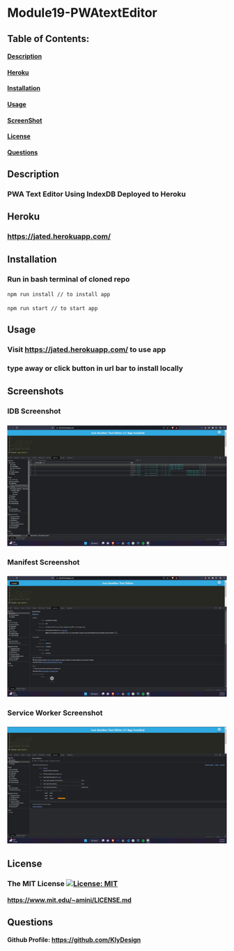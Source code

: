 # **Module19-PWAtextEditor**



## Table of Contents: 
#### [Description](#description)
#### [Heroku](#heroku)
#### [Installation](#installation)
#### [Usage](#usage)
#### [ScreenShot](#screenshot)
#### [License](#license)
#### [Questions](#questions) 

## Description
### PWA Text Editor Using IndexDB Deployed to Heroku 

## Heroku
### https://jated.herokuapp.com/

## Installation
### Run in bash terminal of cloned repo
```
npm run install // to install app

npm run start // to start app
```

## Usage

### Visit https://jated.herokuapp.com/ to use app
### type away or click button in url bar to install locally 

## Screenshots
### IDB Screenshot
### ![IDB](./assets/IDBvalues.jpg "Screenshot")
### Manifest Screenshot
### ![Manifest](/assets/ManifestFile.jpg "Screenshot")
### Service Worker Screenshot
### ![Service Worker](/assets/serviceWorker.jpg "Screenshot")

## License
### The MIT License  [![License: MIT](https://img.shields.io/badge/License-MIT-blue.svg)](https://opensource.org/licenses/MIT) 
#### https://www.mit.edu/~amini/LICENSE.md


## Questions
#### Github Profile: https://github.com/KlyDesign

